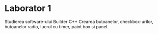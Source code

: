# Laborator 1
Studierea software-ului Builder C++
Crearea butoanelor, checkbox-urilor, butoanelor radio, lucrul cu timer, paint box si panel.